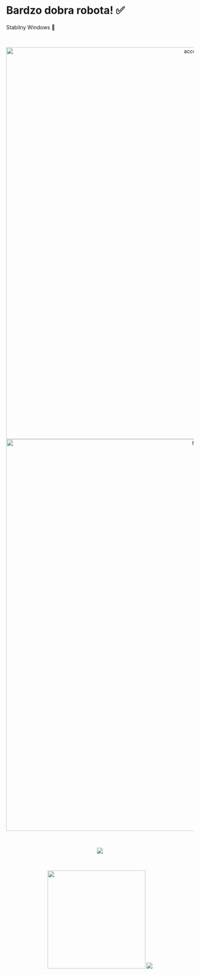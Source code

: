 # Bardzo dobra robota!  ✅

Stabilny Windows  💽

<br>
<p align="center">
  <img src="https://i.wpimg.pl/1280x/filerepo.grupawp.pl/api/v1/display/embed/cdf45887-0724-44e9-84a8-1961e271b390" width="1050" alt="accessibility text">
  <img src="https://neosmart.net/wiki/wp-content/uploads/sites/5/2014/06/0x000000D1.png" width="1050" title="hover text">
</p>
<br>
<p align="center">
  <img src="https://scontent-frx5-1.xx.fbcdn.net/v/t1.6435-9/fr/cp0/e15/q65/155463020_10158944036682207_2531884502994068218_n.jpg?_nc_cat=111&ccb=1-5&_nc_sid=8024bb&efg=eyJpIjoidCJ9&_nc_ohc=UgwVPc2cdQsAX8j1lmw&_nc_ht=scontent-frx5-1.xx&oh=00_AT8DPYEn1CYKNgB-emoZDH5Maxt2dNA6yTFuYX0BaDPL4g&oe=61F40BC3">
</p>
<br>
<p align="center">
  <img src="https://i1.kwejk.pl/k/obrazki/2021/01/kyjIgf0CiabAESUW.jpg" width="263">
  <img src="https://scontent-frt3-2.xx.fbcdn.net/v/t1.6435-9/fr/cp0/e15/q65/131909406_3755871087797448_4244717161392009534_n.jpg?_nc_cat=103&ccb=1-5&_nc_sid=8024bb&efg=eyJpIjoidCJ9&_nc_ohc=GWUiMrA77nAAX9sRgPI&_nc_ht=scontent-frt3-2.xx&oh=00_AT97rA3G1c_WdAzyi1OKn9jo1YxBe4rofoSluJa-1KWpxg&oe=61F5A4A4">
</p>
